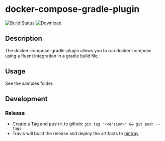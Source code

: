 # docker-compose-gradle-plugin

[![Build Status](https://travis-ci.org/nbyl/docker-compose-gradle-plugin.svg?branch=master)](https://travis-ci.org/nbyl/docker-compose-gradle-plugin)[ ![Download](https://api.bintray.com/packages/nbyl/maven/docker-compose-gradle-plugin/images/download.svg) ](https://bintray.com/nbyl/maven/docker-compose-gradle-plugin/_latestVersion)

## Description

The docker-compose-gradle-plugin allows you to run docker-compose using a fluent integration in a gradle build file.

## Usage

See the samples folder.

## Development

### Release

* Create a Tag and push it to github: `git tag '<version>' && git push --tags`
* Travis will build the release and deploy the artifacts to [bintray](https://bintray.com/nbyl/maven/docker-compose-gradle-plugin)